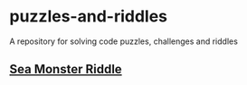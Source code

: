 # puzzles-and-riddles
A repository for solving code puzzles, challenges and riddles

## [Sea Monster Riddle](../master/sea-monster-riddle.html)
